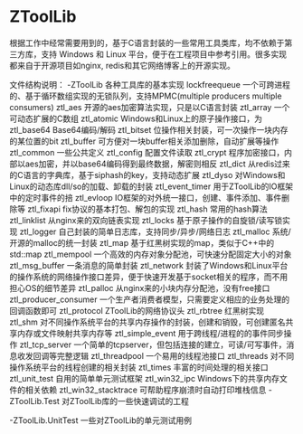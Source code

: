 # ZToolLib
根据工作中经常需要用到的，基于C语言封装的一些常用工具类库，均不依赖于第三方库，支持 Windows 和 Linux 平台，便于在工程项目中参考引用。很多实现都来自于开源项目如nginx, redis和其它网络博客上的开源实现。

文件结构说明：
-ZToolLib 各种工具库的基本实现
    lockfreequeue   一个可跨进程的、基于循环数组实现的无锁队列，支持MPMC(multiple producers multiple consumers)
    ztl_aes         开源的aes加密算法实现，只是以C语言封装
    ztl_array       一个可动态扩展的C数组
    ztl_atomic      Windows和Linux上的原子操作接口，为
    ztl_base64      Base64编码/解码
    ztl_bitset      位操作相关封装，可一次操作一块内存的某位置的bit
    ztl_buffer      可方便对一块buffer相关添加删除，自动扩展等操作
    ztl_common      一些公共定义
    ztl_config      配置文件读取
    ztl_crypt       程序加密接口，内部以aes加密，并以base64编码得到最终数据，解密则相反
    ztl_dict        从redis过来的C语言的字典库，基于siphash的key，支持动态扩展
    ztl_dyso        对Windows和Linux的动态库dll/so的加载、卸载的封装
    ztl_event_timer 用于ZToolLib的IO框架中的定时事件的掊
    ztl_evloop      IO框架的对外统一接口，创建、事件添加、事件删除等
    ztl_fixapi      fix协议的基本打包、解包的实现
    ztl_hash        常用的hash算法
    ztl_linklist    从nginx来的双向链表实现
    ztl_locks       基于原子操作的自旋锁/读写锁实现
    ztl_logger      自己封装的简单日志库，支持同步/异步/网络日志
    ztl_malloc      系统/开源的malloc的统一封装
    ztl_map         基于红黑树实现的map，类似于C++中的std::map
    ztl_mempool     一个高效的内存对象分配池，可快速分配固定大小的对象
    ztl_msg_buffer  一条消息的简单封装
    ztl_network     封装了Windows和Linux平台的操作系统的网络操作接口差异，便于快速开发基于socket相关的程序，而不用担心OS的细节差异
    ztl_palloc      从nginx来的小块内存分配池，没有free接口
    ztl_producer_consumer   一个生产者消费者模型，只需要定义相应的业务处理的回调函数即可 
    ztl_protocol    ZToolLib的网络协议头
    ztl_rbtree      红黑树实现
    ztl_shm         对不同操作系统平台的共享内存操作的封装，创建和销毁，可创建匿名共享内存或文件映射共享内存等
    ztl_simple_event        用于跨线程/进程的的事件同步操作
    ztl_tcp_server  一个简单的tcpserver，但包括连接的建立，可读/可写事件，消息收发回调等完整逻辑
    ztl_threadpool  一个易用的线程池接口
    ztl_threads     对不同操作系统平台的线程创建的相关封装
    ztl_times       丰富的时间处理的相关接口
    ztl_unit_test   自用的简单单元测试框架
    ztl_win32_ipc   Windows下的共享内存文件的相关依赖
    ztl_win32_stacktrace    可帮助程序崩溃时自动打印堆栈信息
-ZToolLib.Test 对ZToolLib库的一些快速调试的工程

-ZToolLib.UnitTest 一些对ZToolLib的单元测试用例


